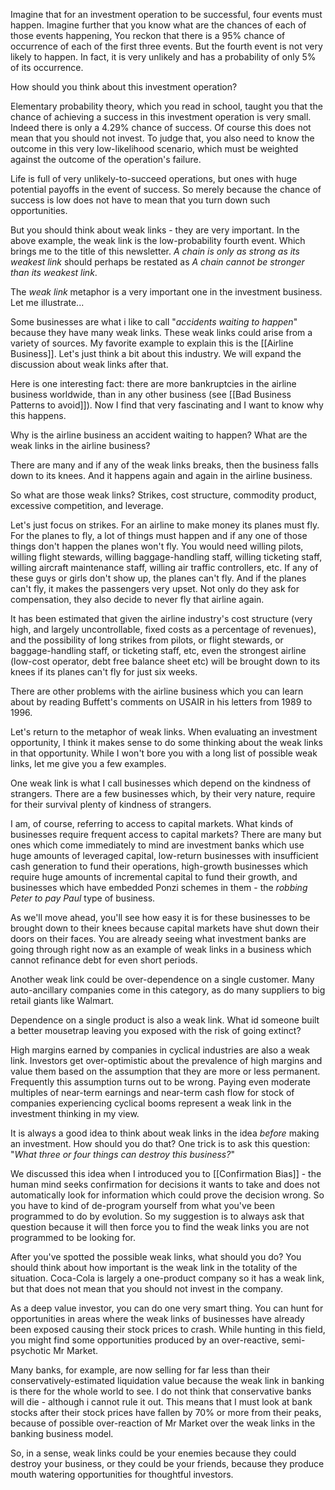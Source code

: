 Imagine that for an investment operation to be successful, four events must happen. Imagine further that you know what are the chances of each of those events happening, You reckon that there is a 95% chance of occurrence of each of the first three events. But the fourth event is not very likely to happen. In fact, it is very unlikely and has a probability of only 5% of its occurrence. 

How should you think about this investment operation?

Elementary probability theory, which you read in school, taught you that the chance of achieving a success in this investment operation is very small. Indeed there is only a 4.29% chance of success. Of course this does not mean that you should not invest. To judge that, you also need to know the outcome in this very low-likelihood scenario, which must be weighted against the outcome of the operation's failure.

Life is full of very unlikely-to-succeed operations, but ones with huge potential payoffs in the event of success. So merely because the chance of success is  low does not have to mean that you turn down such opportunities.

But you should think about weak links - they are very important. In the above example, the weak link is the low-probability fourth event. Which brings me to the title of this newsletter. *A chain is only as strong as its weakest link* should perhaps be restated as *A chain cannot be stronger than its weakest link*.

The *weak link* metaphor is a very important one in the investment business. Let me illustrate...

Some businesses are what i like to call "*accidents waiting to happen*" because they have many weak links.  These weak links could arise from a variety of sources. My favorite example to explain this is the [[Airline Business]]. Let's just think a bit about this industry. We will expand the discussion about weak links after that. 

Here is one interesting fact: there are more bankruptcies in the airline business worldwide, than in any other business (see [[Bad Business Patterns to avoid]]). Now I find that very fascinating and I want to know why this happens.

Why is the airline business an accident waiting to happen? What are the weak links in the airline business?

There are many and if any of the weak links breaks, then the business falls down to its knees. And it happens again and again in the airline business.

So what are those weak links? Strikes, cost structure, commodity product, excessive competition, and leverage.

Let's just focus on strikes. For an airline to make money its planes must fly. For the planes to fly, a lot of things must happen and if any one of those things don't happen the planes won't fly. You would need willing pilots, willing flight stewards, willing baggage-handling staff, willing ticketing staff, willing aircraft maintenance staff, willing air traffic controllers, etc. If any of these guys or girls don't show up, the planes can't fly. And if the planes can't fly, it makes the passengers very upset. Not only do they ask for compensation, they also decide to never fly that airline again.

It has been estimated that given the airline industry's cost structure (very high, and largely uncontrollable, fixed costs as a percentage of revenues), and the possibility of long strikes from pilots, or flight stewards, or baggage-handling staff, or ticketing staff, etc, even the strongest airline (low-cost operator, debt free balance sheet etc) will be brought down to its knees if its planes can't fly for just six weeks.

There are other problems with the airline business which you can learn about by reading Buffett's comments on USAIR in his letters from 1989 to 1996.

Let's return to the metaphor of weak links. When evaluating an investment opportunity, I think it makes sense to do some thinking  about the weak links in that opportunity. While I won't bore you with a long list of possible weak links, let me give you  a few examples. 

One weak link is what I call businesses which depend on the kindness of strangers. There are a few businesses which, by their very nature, require for their survival plenty of kindness of strangers. 

I am, of course, referring to access to capital markets. What kinds of businesses require frequent access to capital markets? There are many but ones which come immediately to mind are investment banks which use huge amounts of leveraged capital, low-return businesses with insufficient cash generation to fund their operations, high-growth businesses which require huge amounts of incremental capital to fund their growth, and businesses which have embedded Ponzi schemes in them - the *robbing Peter to pay Paul* type of business.

As we'll move ahead, you'll see how easy it is for these businesses to be brought down to their knees because capital markets have shut down their doors on their faces. You are already seeing what investment banks are going through right now as an example of weak links in a business which cannot refinance debt for even short periods.

Another weak link could be over-dependence on a single customer. Many auto-ancillary companies come in this category, as do many suppliers to big retail giants like Walmart.

Dependence on a single product is also a weak link. What id someone built a better mousetrap leaving you  exposed with the risk of going extinct?

High margins earned by companies in cyclical industries are also a weak link. Investors get over-optimistic about the prevalence of high margins and value them based on the assumption that they are more or less permanent. Frequently this assumption turns out to be wrong. Paying even moderate multiples of near-term earnings and near-term cash flow for stock of companies experiencing cyclical booms represent a weak link in the investment thinking in my view.

It is always a good idea to think about weak links in the idea *before* making an investment. How should you do that? One trick is to ask this question: "*What three or four things can destroy this business?*"

We discussed this idea when I introduced you to [[Confirmation Bias]] - the human mind seeks confirmation for decisions it wants to take and does not automatically look for information which could prove the decision wrong. So you have to kind of de-program yourself from what you've been programmed to do by evolution. So my suggestion is to always ask that question because it will then force you to find the weak links you are not programmed to be looking for.

After you've spotted the possible weak links, what should you do? You should think about how important is the weak link in the totality of the situation. Coca-Cola is largely a one-product company so it has a weak link, but that does not mean that you should not invest in the company.

As a deep value investor, you can do one very smart thing. You can hunt for opportunities in areas where the weak links of businesses have already been exposed causing their stock prices to crash. While hunting in this field, you might find some opportunities produced by an over-reactive, semi-psychotic Mr Market.

Many banks, for example, are now selling for far less than their conservatively-estimated  liquidation value because the weak link in banking is there for the whole world to see. I do not think that conservative banks will die - although i cannot rule it out. This means that I must look at bank stocks after their stock prices have fallen by 70% or more from their peaks, because of possible over-reaction of Mr Market over the weak links in the banking business model.

So, in a sense, weak links could be your enemies because they could destroy your business, or they could be your friends, because they produce mouth watering opportunities for thoughtful investors.